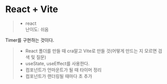 # React + Vite

> * react <br />
난이도: 쉬움

Timer를 구현하는 것이다.

> * React 폴더를 만들 때 cra말고 Vite로 만들 것(어떻게 만드는 지 모르면 검색 및 질문)
> * useState, useEffect를 사용한다.
> * 컴포넌트가 언마운트가 될 때 타이머 정리
> * 컴포넌트가 랜더링될 때마다 초 추가
